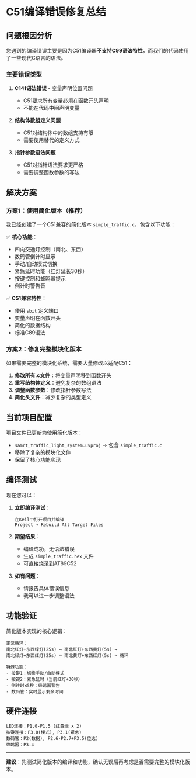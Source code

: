 # C51编译错误修复总结

## 问题根因分析

您遇到的编译错误主要是因为C51编译器**不支持C99语法特性**，而我们的代码使用了一些现代C语言的语法。

### 主要错误类型

1. **C141语法错误** - 变量声明位置问题
   - C51要求所有变量必须在函数开头声明
   - 不能在代码中间声明变量

2. **结构体数组定义问题** 
   - C51对结构体中的数组支持有限
   - 需要使用替代的定义方式

3. **指针参数语法问题**
   - C51对指针语法要求更严格
   - 需要调整函数参数的写法

## 解决方案

### 方案1：使用简化版本（推荐）

我已经创建了一个C51兼容的简化版本 `simple_traffic.c`，包含以下功能：

✅ **核心功能**：
- 四向交通灯控制（南北、东西）
- 数码管倒计时显示  
- 手动/自动模式切换
- 紧急延时功能（红灯延长30秒）
- 按键控制和蜂鸣器提示
- 倒计时警告音

✅ **C51兼容特性**：
- 使用 `sbit` 定义端口
- 变量声明在函数开头
- 简化的数据结构
- 标准C89语法

### 方案2：修复完整模块化版本

如果需要完整的模块化系统，需要大量修改以适配C51：

1. **修改所有.c文件**：将变量声明移到函数开头
2. **重写结构体定义**：避免复杂的数组语法
3. **调整函数参数**：修改指针参数写法
4. **简化头文件**：减少复杂的类型定义

## 当前项目配置

项目文件已更新为使用简化版本：
- `samrt_traffic_light_system.uvproj` → 包含 `simple_traffic.c`
- 移除了复杂的模块化文件
- 保留了核心功能实现

## 编译测试

现在您可以：

1. **立即编译测试**：
   ```
   在Keil中打开项目并编译
   Project → Rebuild All Target Files
   ```

2. **期望结果**：
   - 编译成功，无语法错误
   - 生成 `simple_traffic.hex` 文件
   - 可直接烧录到AT89C52

3. **如有问题**：
   - 请报告具体错误信息
   - 我可以进一步调整语法

## 功能验证

简化版本实现的核心逻辑：

```
正常循环：
南北红灯+东西绿灯(25s) → 南北红灯+东西黄灯(5s) → 
南北绿灯+东西红灯(25s) → 南北黄灯+东西红灯(5s) → 循环

特殊功能：
- 按键1：切换手动/自动模式
- 按键2：紧急延时（当前红灯+30秒）
- 倒计时≤5秒：蜂鸣器警告
- 数码管：实时显示剩余时间
```

## 硬件连接

```
LED连接：P1.0-P1.5 (红黄绿 x 2)
按键连接：P3.0(模式), P3.1(紧急)  
数码管：P2(数据), P2.6-P2.7+P3.5(位选)
蜂鸣器：P3.4
```

---

**建议**：先测试简化版本的编译和功能，确认无误后再考虑是否需要完整的模块化版本。